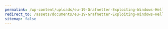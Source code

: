 ```yaml
---
permalink: /wp-content/uploads/eu-19-Grafnetter-Exploiting-Windows-Hello-for-Business.pdf/
redirect_to: /assets/documents/eu-19-Grafnetter-Exploiting-Windows-Hello-for-Business.pdf
sitemap: false
---
```


